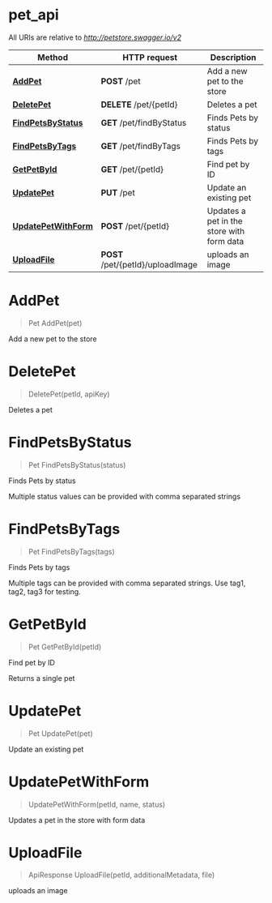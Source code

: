 # pet_api

All URIs are relative to *http://petstore.swagger.io/v2*

Method | HTTP request | Description
------------- | ------------- | -------------
[**AddPet**](pet_api.md#AddPet) | **POST** /pet | Add a new pet to the store
[**DeletePet**](pet_api.md#DeletePet) | **DELETE** /pet/{petId} | Deletes a pet
[**FindPetsByStatus**](pet_api.md#FindPetsByStatus) | **GET** /pet/findByStatus | Finds Pets by status
[**FindPetsByTags**](pet_api.md#FindPetsByTags) | **GET** /pet/findByTags | Finds Pets by tags
[**GetPetById**](pet_api.md#GetPetById) | **GET** /pet/{petId} | Find pet by ID
[**UpdatePet**](pet_api.md#UpdatePet) | **PUT** /pet | Update an existing pet
[**UpdatePetWithForm**](pet_api.md#UpdatePetWithForm) | **POST** /pet/{petId} | Updates a pet in the store with form data
[**UploadFile**](pet_api.md#UploadFile) | **POST** /pet/{petId}/uploadImage | uploads an image


<a name="AddPet"></a>
# **AddPet**
> Pet AddPet(pet)

Add a new pet to the store
<a name="DeletePet"></a>
# **DeletePet**
> DeletePet(petId, apiKey)

Deletes a pet
<a name="FindPetsByStatus"></a>
# **FindPetsByStatus**
> Pet FindPetsByStatus(status)

Finds Pets by status

Multiple status values can be provided with comma separated strings
<a name="FindPetsByTags"></a>
# **FindPetsByTags**
> Pet FindPetsByTags(tags)

Finds Pets by tags

Multiple tags can be provided with comma separated strings. Use tag1, tag2, tag3 for testing.
<a name="GetPetById"></a>
# **GetPetById**
> Pet GetPetById(petId)

Find pet by ID

Returns a single pet
<a name="UpdatePet"></a>
# **UpdatePet**
> Pet UpdatePet(pet)

Update an existing pet
<a name="UpdatePetWithForm"></a>
# **UpdatePetWithForm**
> UpdatePetWithForm(petId, name, status)

Updates a pet in the store with form data
<a name="UploadFile"></a>
# **UploadFile**
> ApiResponse UploadFile(petId, additionalMetadata, file)

uploads an image
